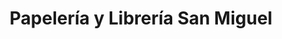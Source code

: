 ---
title: "Papelería y Librería San Miguel"
url: /quetzaltenango/papeleria-y-libreria-san-miguel/
shop: Schreibwaren
---